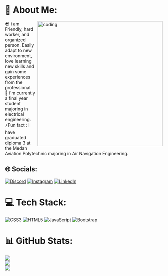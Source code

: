 # 💫 About Me:
<img align="right" alt="coding" width="400" src="https://cdn.dribbble.com/users/4055494/screenshots/15215756/media/d2b66c4ca0192aa26d103448b3d1518b.gif">
😎 i am Friendly, hard worker, and organized person. Easily adapt to new environment, love learning new skills and gain some experiences<br>from the professional.<br>🌱 i'm currently a final year student majoring in electrical engineering.<br>⚡Fun fact : I have graduated diploma 3 at the Medan Aviation Polytechnic majoring in Air Navigation Engineering.


## 🌐 Socials:
[![Discord](https://img.shields.io/badge/Discord-%237289DA.svg?logo=discord&logoColor=white)](https://discord.gg/Stevani#2877) [![Instagram](https://img.shields.io/badge/Instagram-%23E4405F.svg?logo=Instagram&logoColor=white)](https://instagram.com/stevanimatd) [![LinkedIn](https://img.shields.io/badge/LinkedIn-%230077B5.svg?logo=linkedin&logoColor=white)](https://linkedin.com/in/stevanimaloky) 

# 💻 Tech Stack:
![CSS3](https://img.shields.io/badge/css3-%231572B6.svg?style=for-the-badge&logo=css3&logoColor=white) ![HTML5](https://img.shields.io/badge/html5-%23E34F26.svg?style=for-the-badge&logo=html5&logoColor=white) ![JavaScript](https://img.shields.io/badge/javascript-%23323330.svg?style=for-the-badge&logo=javascript&logoColor=%23F7DF1E) ![Bootstrap](https://img.shields.io/badge/bootstrap-%23563D7C.svg?style=for-the-badge&logo=bootstrap&logoColor=white)
# 📊 GitHub Stats:
![](https://github-readme-stats.vercel.app/api?username=StevaniRika&theme=default&hide_border=false&include_all_commits=false&count_private=false)<br/>
![](https://github-readme-streak-stats.herokuapp.com/?user=StevaniRika&theme=default&hide_border=false)<br/>
![](https://github-readme-stats.vercel.app/api/top-langs/?username=StevaniRika&theme=default&hide_border=false&include_all_commits=false&count_private=false&layout=compact)

<!-- Proudly created with GPRM ( https://gprm.itsvg.in ) -->

